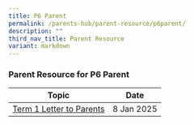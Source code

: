 ```yaml
---
title: P6 Parent
permalink: /parents-hub/parent-resource/p6parent/
description: ""
third_nav_title: Parent Resource
variant: markdown
---
```

### Parent Resource for P6 Parent


| **Topic** | **Date**
| -------- | -------- |
|[Term 1 Letter to Parents](/files/2025_COE_Letter_TERM_1.pdf)| 8 Jan 2025